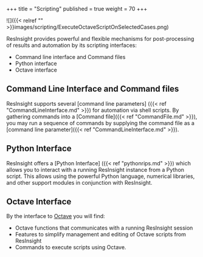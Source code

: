 +++
title = "Scripting"
published = true
weight = 70
+++

![]({{< relref "" >}}images/scripting/ExecuteOctaveScriptOnSelectedCases.png)

ResInsight provides powerful and flexible mechanisms for post-processing of results and automation by its scripting interfaces:

- Command line interface and Command files
- Python interface
- Octave interface

## Command Line Interface and Command files
ResInsight supports several [command line parameters] ({{< ref "CommandLineInterface.md" >}})
for automation via shell scripts. 
By gathering commands into a [Command file]({{< ref "CommandFile.md" >}}),
you may run a sequence of commands by supplying the command file as a 
[command line parameter]({{< ref "CommandLineInterface.md" >}}). 

## Python Interface
ResInsight offers a [Python Interface] ({{< ref "pythonrips.md" >}})
which allows you to interact with a running ResInsight instance from a Python script. 
This allows using the powerful Python language, numerical libraries, and other support modules in conjunction with ResInsight.

## Octave Interface
By the interface to [Octave](http://www.gnu.org/software/octave/ "Octave") you will find:

- Octave functions that communicates with a running ResInsight session
- Features to simplify management and editing of Octave scripts from ResInsight
- Commands to execute scripts using Octave.  
